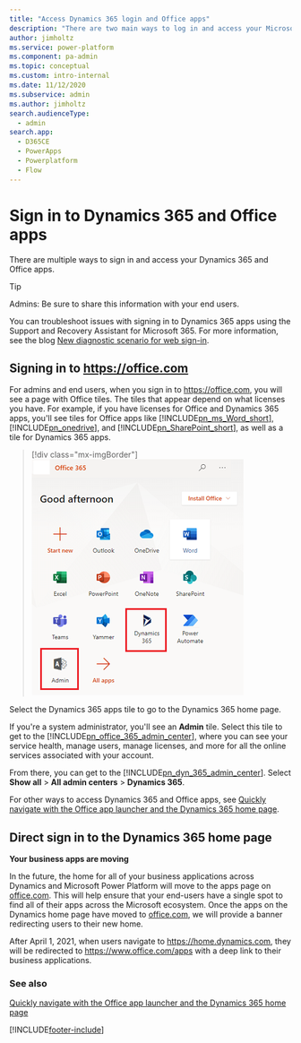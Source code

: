 ```yaml
---
title: "Access Dynamics 365 login and Office apps"
description: "There are two main ways to log in and access your Microsoft Dynamics 365 and Office apps. Troubleshoot issues using the Support and Recovery Assistant."
author: jimholtz
ms.service: power-platform
ms.component: pa-admin
ms.topic: conceptual
ms.custom: intro-internal
ms.date: 11/12/2020
ms.subservice: admin
ms.author: jimholtz
search.audienceType: 
  - admin
search.app:
  - D365CE
  - PowerApps
  - Powerplatform
  - Flow
---
```

# Sign in to Dynamics 365 and Office apps

There are multiple ways to sign in and access your Dynamics 365 and Office apps.  
  
> [!TIP]
> Admins: Be sure to share this information with your end users.  
> 
> You can troubleshoot issues with signing in to Dynamics 365 apps using the Support and Recovery Assistant for Microsoft 365. For more information, see the blog [New diagnostic scenario for web sign-in](https://community.dynamics.com/crm/b/dynamicscrmsupportblog/archive/2016/11/15/new-diagnostic-scenario-for-web-sign-in).  
  
<a name="BKMK_PortalSignIn"></a>   

## Signing in to https://office.com  
For admins and end users, when you sign in to https://office.com, you will see a page with Office tiles. The tiles that appear depend on what licenses you have. For example, if you have licenses for Office and Dynamics 365 apps, you'll see tiles for Office apps like [!INCLUDE[pn_ms_Word_short](../includes/pn-ms-word-short.md)], [!INCLUDE[pn_onedrive](../includes/pn-onedrive.md)], and [!INCLUDE[pn_SharePoint_short](../includes/pn-sharepoint-short.md)], as well as a tile for Dynamics 365 apps.  

> [!div class="mx-imgBorder"] 
> ![Office tile page.](../admin/media/office-365-welcome-page.png "Office tile page")  
  
Select the Dynamics 365 apps tile to go to the Dynamics 365 home page.   
  
If you're a system administrator, you'll see an **Admin** tile. Select this tile to get to the [!INCLUDE[pn_office_365_admin_center](../includes/pn-office-365-admin-center.md)], where you can see your service health, manage users, manage licenses, and more for all the online services associated with your account.  
  
From there, you can get to the [!INCLUDE[pn_dyn_365_admin_center](../includes/pn-dyn-365-admin-center.md)]. Select **Show all** > **All admin centers** > **Dynamics 365**.  
   
For other ways to access Dynamics 365 and Office apps, see [Quickly navigate with the Office app launcher and the Dynamics 365 home page](../admin/quickly-navigate-office-365-app-launcher.md).  

## Direct sign in to the Dynamics 365 home page  
**Your business apps are moving**

In the future, the home for all of your business applications across Dynamics and Microsoft Power Platform will move to the apps page on [office.com](https://office.com/apps). This will help ensure that your end-users have a single spot to find all of their apps across the Microsoft ecosystem. Once the apps on the Dynamics home page have
moved to [office.com](https://office.com/apps), we will provide a banner redirecting users to their new home.

After April 1, 2021, when users navigate to https://home.dynamics.com, they will be redirected to https://www.office.com/apps with a deep link to their business applications.

<a name="BKMK_directsignin"></a>   

### See also  
 [Quickly navigate with the Office app launcher and the Dynamics 365 home page](../admin/quickly-navigate-office-365-app-launcher.md)   




[!INCLUDE[footer-include](../includes/footer-banner.md)]

